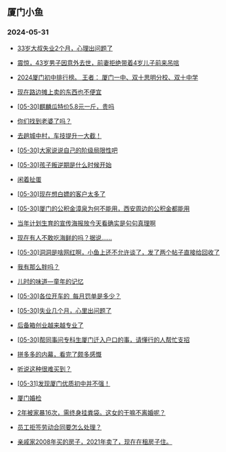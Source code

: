 ## 厦门小鱼 
### 2024-05-31

+ [33岁大叔失业2个月，心理出问题了](http://bbs.xmfish.com/read-htm-tid-18197806.html)

+ [震惊，43岁男子因意外去世，前妻拒绝带着4岁儿子前来吊唁](http://bbs.xmfish.com/read-htm-tid-18197781.html)

+ [2024厦门初中排行榜。 
王者： 
厦门一中、双十思明分校、双十中学](http://bbs.xmfish.com/read-htm-tid-18197819.html)

+ [现在路边摊上卖的东西也不便宜](http://bbs.xmfish.com/read-htm-tid-18197706.html)

+ [[05-30]麒麟瓜特价5.8元一斤，贵吗](http://bbs.xmfish.com/read-htm-tid-18197754.html)

+ [你们找到老婆了吗？](http://bbs.xmfish.com/read-htm-tid-18197692.html)

+ [去趟城中村，车技提升一大截！](http://bbs.xmfish.com/read-htm-tid-18197939.html)

+ [[05-30]大家说说自己的阶级局限性吧](http://bbs.xmfish.com/read-htm-tid-18197740.html)

+ [[05-30]孩子叛逆期是什么时候开始](http://bbs.xmfish.com/read-htm-tid-18197766.html)

+ [闲着扯蛋](http://bbs.xmfish.com/read-htm-tid-18197800.html)

+ [[05-30]现在想白嫖的客户太多了](http://bbs.xmfish.com/read-htm-tid-18198030.html)

+ [[05-30]厦门的公积金漳泉为何不能用，西安周边的公积金都能用](http://bbs.xmfish.com/read-htm-tid-18197855.html)

+ [当年计划生育的宣传海报放今天看确实是句句真理啊](http://bbs.xmfish.com/read-htm-tid-18198077.html)

+ [现在有人不敢吃海鲜的吗？据说……](http://bbs.xmfish.com/read-htm-tid-18198010.html)

+ [[05-30]洞洞是啥网红啊，小鱼上还不允许谈了，发了两个帖子直接给回收了](http://bbs.xmfish.com/read-htm-tid-18197966.html)

+ [我有那么胖吗？](http://bbs.xmfish.com/read-htm-tid-18198112.html)

+ [儿时的味道—童年的记忆](http://bbs.xmfish.com/read-htm-tid-18197989.html)

+ [[05-30]各位开车的  每月罚单是多少？](http://bbs.xmfish.com/read-htm-tid-18198100.html)

+ [[05-30]失业几个月，心里出问题了](http://bbs.xmfish.com/read-htm-tid-18198095.html)

+ [后备箱创业越来越专业了](http://bbs.xmfish.com/read-htm-tid-18198134.html)

+ [[05-30]帮同事问专科生厦门迁入户口的事，请懂行的人帮忙支招](http://bbs.xmfish.com/read-htm-tid-18198050.html)

+ [拼多多的内幕，看完了颇多感慨](http://bbs.xmfish.com/read-htm-tid-18198194.html)

+ [听说这种很难买到？](http://bbs.xmfish.com/read-htm-tid-18198133.html)

+ [[05-31]发现厦门优质初中并不强！](http://bbs.xmfish.com/read-htm-tid-18198345.html)

+ [厦门婚检](http://bbs.xmfish.com/read-htm-tid-18198131.html)

+ [2年被家暴16次，需终身挂粪袋。这女的干嘛不离婚呢？](http://bbs.xmfish.com/read-htm-tid-18198140.html)

+ [员工拒签劳动合同要怎么处理？](http://bbs.xmfish.com/read-htm-tid-18198247.html)

+ [亲戚家2008年买的房子，2021年卖了，现在在租房子住。](http://bbs.xmfish.com/read-htm-tid-18198401.html)

